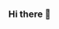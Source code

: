 ### Hi there 👋

<!--
**CassyAnderson/CassyAnderson** is a ✨ _special_ ✨ repository because its `README.md` (this file) appears on your GitHub profile.

Here are some ideas to get you started:

- 🔭 I’m currently working on mastering Java for the Java 11 Developer Certificate :) 
- 🌱 I’m currently refreshing on Databases & Algorithms & SQL  
- 👯 I’m looking to collaborate on any Open Source Java projects
- 🤔 I’m looking for help with mastering all things
- 💬 Ask me about cats, anime, & Animal Crossing: New Horizons
- 📫 How to reach me: cassyanderson123@gmail.com (site coming soon). 
- 😄 Pronouns: She/Her
- ⚡ Fun fact: I have 4 cats! Milkshakes, Kenneth, Fireball and Smokey Jo. 
-->
